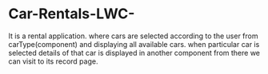 # Car-Rentals-LWC-
It is a rental application. where cars are selected according to the user from carType(component) and displaying all available cars. when particular car is selected details of that car is displayed in another component from there we can visit to its record page.
